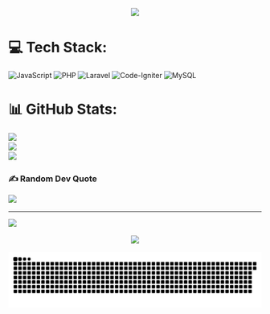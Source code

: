 <p align="center">
  <img src="https://capsule-render.vercel.app/api?type=waving&height=150&color=gradient&text=Hey%20Everyone!&section=header&fontAlign=50&animation=fadeIn&textBg=false&desc=What%20are%20you%20looking%20for%20here?&descSize=15&fontSize=50&fontAlignY=29&descAlignY=52" />
</p>

# 💻 Tech Stack:
![JavaScript](https://img.shields.io/badge/javascript-%23323330.svg?style=for-the-badge&logo=javascript&logoColor=%23F7DF1E) ![PHP](https://img.shields.io/badge/php-%23777BB4.svg?style=for-the-badge&logo=php&logoColor=white) ![Laravel](https://img.shields.io/badge/laravel-%23FF2D20.svg?style=for-the-badge&logo=laravel&logoColor=white) ![Code-Igniter](https://img.shields.io/badge/CodeIgniter-%23EF4223.svg?style=for-the-badge&logo=codeIgniter&logoColor=white) ![MySQL](https://img.shields.io/badge/mysql-4479A1.svg?style=for-the-badge&logo=mysql&logoColor=white)
# 📊 GitHub Stats:
![](https://github-readme-stats.vercel.app/api?username=akbarwm&theme=transparent&hide_border=true&include_all_commits=false&count_private=false)<br/>
![](https://nirzak-streak-stats.vercel.app/?user=akbarwm&theme=transparent&hide_border=true)<br/>
![](https://github-readme-stats.vercel.app/api/top-langs/?username=akbarwm&theme=transparent&hide_border=true&include_all_commits=false&count_private=false&layout=compact)

### ✍️ Random Dev Quote
![](https://quotes-github-readme.vercel.app/api?type=horizontal&theme=radical)

---

[![](https://visitcount.itsvg.in/api?id=akbarwm&icon=2&color=0)](https://visitcount.itsvg.in)

<p align="center">
  <img src="https://capsule-render.vercel.app/api?type=waving&height=130&color=gradient&section=footer" />
</p>

<p align="center">
  <img src="https://raw.githubusercontent.com/akbarwm/akbarwm/output/github-contribution-grid-snake.svg" />
</p>
<!-- Proudly created with GPRM ( https://gprm.itsvg.in ) -->
